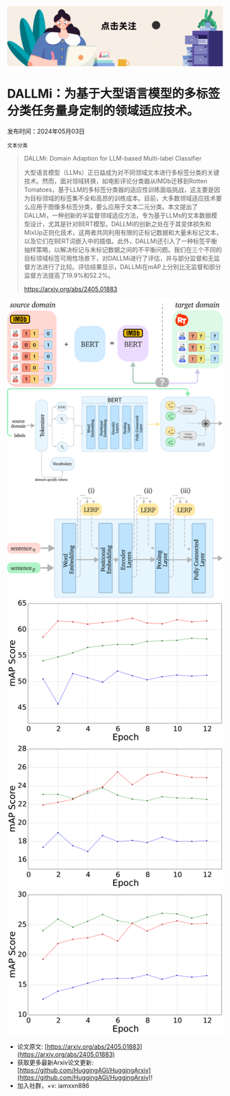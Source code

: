 ![](https://raw.githubusercontent.com/HuggingAGI/HuggingArxiv/main/imgs/follow2.gif)
# DALLMi：为基于大型语言模型的多标签分类任务量身定制的领域适应技术。
发布时间：2024年05月03日

`文本分类`
> DALLMi: Domain Adaption for LLM-based Multi-label Classifier
>
> 大型语言模型（LLMs）正日益成为对不同领域文本进行多标签分类的关键技术。然而，面对领域转换，如电影评论分类器从IMDb迁移到Rotten Tomatoes，基于LLM的多标签分类器的适应性训练面临挑战，这主要是因为目标领域的标签集不全和高昂的训练成本。目前，大多数领域适应技术要么应用于图像多标签分类，要么应用于文本二元分类。本文提出了DALLMi，一种创新的半监督领域适应方法，专为基于LLMs的文本数据模型设计，尤其是针对BERT模型。DALLMi的创新之处在于其变体损失和MixUp正则化技术，这两者共同利用有限的正标记数据和大量未标记文本，以及它们在BERT词嵌入中的插值。此外，DALLMi还引入了一种标签平衡抽样策略，以解决标记与未标记数据之间的不平衡问题。我们在三个不同的目标领域标签可用性场景下，对DALLMi进行了评估，并与部分监督和无监督方法进行了比较。评估结果显示，DALLMi在mAP上分别比无监督和部分监督方法提高了19.9%和52.2%。
>
> https://arxiv.org/abs/2405.01883

![](https://raw.githubusercontent.com/HuggingAGI/HuggingArxiv/main/paper_images/2405.01883/x1.png)
![](https://raw.githubusercontent.com/HuggingAGI/HuggingArxiv/main/paper_images/2405.01883/x2.png)
![](https://raw.githubusercontent.com/HuggingAGI/HuggingArxiv/main/paper_images/2405.01883/x4.png)
![](https://raw.githubusercontent.com/HuggingAGI/HuggingArxiv/main/paper_images/2405.01883/x5.png)
![](https://raw.githubusercontent.com/HuggingAGI/HuggingArxiv/main/paper_images/2405.01883/x6.png)
![](https://raw.githubusercontent.com/HuggingAGI/HuggingArxiv/main/paper_images/2405.01883/x7.png)


- 论文原文: [https://arxiv.org/abs/2405.01883](https://arxiv.org/abs/2405.01883)
- 获取更多最新Arxiv论文更新: [https://github.com/HuggingAGI/HuggingArxiv](https://github.com/HuggingAGI/HuggingArxiv)!
- 加入社群，+v: iamxxn886